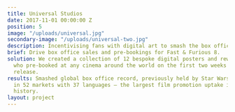 ```yaml
---
title: Universal Studios
date: 2017-11-01 00:00:00 Z
position: 5
image: "/uploads/universal.jpg"
secondary-image: "/uploads/universal-two.jpg"
description: Incentivising fans with digital art to smash the box office record
brief: Drive box office sales and pre-bookings for Fast & Furious 8.
solution: We created a collection of 12 bespoke digital posters and rewarded fans
  who pre-booked at any cinema around the world on the first two weeks of theatrical
  release.
results: Smashed global box office record, previously held by Star Wars, and activated
  in 52 markets with 37 languages – the largest film promotion uptake in Universal’s
  history.
layout: project
---
```


